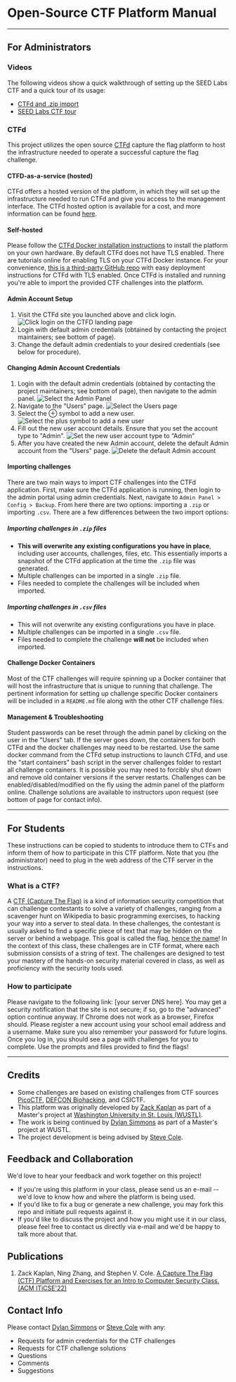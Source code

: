 # Open-Source CTF Platform Manual

---

## For Administrators

### Videos

The following videos show a quick walkthrough of setting up the SEED Labs CTF and a quick tour of its usage:
* [CTFd and .zip import](./videos/SEED_CTF_setup_part1.mp4)
* [SEED Labs CTF tour](./videos/SEED_CTF_setup_part2.mp4)

### CTFd

This project utilizes the open source [CTFd](https://ctfd.io/) capture the flag platform to host the infrastructure needed to operate a successful capture the flag challenge.

#### CTFD-as-a-service (hosted)

CTFd offers a hosted version of the platform, in which they will set up the infrastructure needed to run CTFd and give you access to the management interface.
The CTFd hosted option is available for a cost, and more information can be found [here](https://ctfd.io/pricing/).

#### Self-hosted

Please follow the [CTFd Docker installation instructions](https://docs.ctfd.io/docs/deployment/installation#docker) to install the platform on your own hardware.
By default CTFd does not have TLS enabled.
There are tutorials online for enabling TLS on your CTFd Docker instance.
For your convenience, [this is a third-party GitHub repo](https://github.com/tghosth/CTFd-docker-deploy) with easy deployment instructions for CTFd with TLS enabled.
Once CTFd is installed and running you're able to import the provided CTF challenges into the platform.

#### Admin Account Setup

1. Visit the CTFd site you launched above and click login.
![Click login on the CTFD landing page](./images/ctfd_landing_page.png)
2. Login with default admin credentials (obtained by contacting the project maintainers; see bottom of page).
3. Change the default admin credentials to your desired credentials (see below for procedure).

#### Changing Admin Account Credentials

1. Login with the default admin credentials (obtained by contacting the project maintainers; see bottom of page), then navigate to the admin panel.
![Select the Admin Panel](./images/point_to_admin_panel.png)
2. Navigate to the "Users" page.
![Select the Users page](./images/admin_panel_point_to_users.png)
3. Select the ⊕ symbol to add a new user.
![Select the plus symbol to add a new user](./images/hit_plus_add_new_user.png)
4. Fill out the new user account details. Ensure that you set the account type to "Admin".
![Set the new user account type to “Admin”](./images/create_admin_account.png)
5. After you have created the new Admin account, delete the default Admin account from the "Users" page.
![Delete the default Admin account](./images/delete_old_admin.png)

#### Importing challenges

There are two main ways to import CTF challenges into the CTFd application.
First, make sure the CTFd application is running, then login to the admin portal using admin credentials.
Next, navigate to `Admin Panel > Config > Backup`.
From here there are two options: importing a `.zip` or importing `.csv`.
There are a few differences between the two import options:

##### Importing challenges in `.zip` files

* **This will overwrite any existing configurations you have in place**, including user accounts, challenges, files, etc. This essentially imports a snapshot of the CTFd application at the time the `.zip` file was generated.
* Multiple challenges can be imported in a single `.zip` file.
* Files needed to complete the challenges will be included when imported.

##### Importing challenges in `.csv` files

* This will not overwrite any existing configurations you have in place.
* Multiple challenges can be imported in a single `.csv` file.
* Files needed to complete the challenge **will not** be included when imported.

#### Challenge Docker Containers

Most of the CTF challenges will require spinning up a Docker container that will host the infrastructure that is unique to running that challenge.
The pertinent information for setting up challenge specific Docker containers will be included in a `README.md` file along with the other CTF challenge files.

#### Management & Troubleshooting

Student passwords can be reset through the admin panel by clicking on the user in the "Users" tab.
If the server goes down, the containers for both CTFd and the docker challenges may need to be restarted. Use the same docker command from the CTFd setup instructions to launch CTFd, and use the "start containers" bash script in the server challenges folder to restart all challenge containers.
It is possible you may need to forcibly shut down and remove old container versions if the server restarts.
Challenges can be enabled/disabled/modified on the fly using the admin panel of the platform online.
Challenge solutions are available to instructors upon request (see bottom of page for contact info).

---

## For Students

These instructions can be copied to students to introduce them to CTFs and inform them of how to participate in this CTF platform. Note that you (the administrator) need to plug in the web address of the CTF server in the instructions.

### What is a CTF?

A [CTF (Capture The Flag)](https://en.wikipedia.org/wiki/Capture_the_flag_(cybersecurity)) is a kind of information security competition that can challenge contestants to solve a variety of challenges, ranging from a scavenger hunt on Wikipedia to basic programming exercises, to hacking your way into a server to steal data.
In these challenges, the contestant is usually asked to find a specific piece of text that may be hidden on the server or behind a webpage.
This goal is called the flag, [hence the name](https://dev.to/atan/what-is-ctf-and-how-to-get-started-3f04)!
In the context of this class, these challenges are in CTF format, where each submission consists of a string of text.
The challenges are designed to test your mastery of the hands-on security material covered in class, as well as proficiency with the security tools used.

### How to participate

Please navigate to the following link: [your server DNS here].
You may get a security notification that the site is not secure; if so, go to the "advanced" option continue anyway.
If Chrome does not work as a browser, Firefox should.
Please register a new account using your school email address and a username.
Make sure you also remember your password for future logins.
Once you log in, you should see a page with challenges for you to complete.
Use the prompts and files provided to find the flags!

---

## Credits

* Some challenges are based on existing challenges from CTF sources [PicoCTF](https://www.picoctf.org/), [DEFCON Biohacking](https://www.defconbiohackingvillage.org/), and CSICTF.
* This platform was originally developed by [Zack Kaplan](mailto:zack.kaplan@wustl.edu) as part of a Master's project at [Washington University in St. Louis (WUSTL)](https://wustl.edu/).
* The work is being continued by [Dylan Simmons](mailto:dylan.simmons@wustl.edu) as part of a Master's project at WUSTL.
* The project development is being advised by [Steve Cole](mailto:svcole@wustl.edu).

## Feedback and Collaboration

We'd love to hear your feedback and work together on this project!
* If you're using this platform in your class, please send us an e-mail --  we'd love to know how and where the platform is being used.
* If you'd like to fix a bug or generate a new challenge, you may fork this repo and initiate pull requests against it.
* If you'd like to discuss the project and how you might use it in our class, please feel free to contact us directly via e-mail and we'd be happy to talk more about that.

## Publications
1. Zack Kaplan, Ning Zhang, and Stephen V. Cole. [A Capture The Flag (CTF) Platform and Exercises for an Intro to Computer Security Class. (ACM ITiCSE'22)](https://doi.org/10.1145/3502717.3532153)

## Contact Info

Please contact [Dylan Simmons](mailto:dylan.simmons@wustl.edu) or [Steve Cole](mailto:svcole@wustl.edu) with any:
* Requests for admin credentials for the CTF challenges
* Requests for CTF challenge solutions
* Questions
* Comments
* Suggestions
